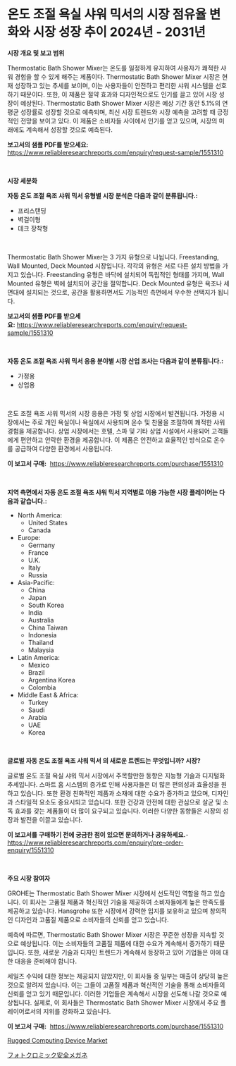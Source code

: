 <p><h1>온도 조절 욕실 샤워 믹서의 시장 점유율 변화와 시장 성장 추이 2024년 - 2031년</h1></p><p><strong>시장 개요 및 보고 범위</strong></p>
<p><p>Thermostatic Bath Shower Mixer는 온도를 일정하게 유지하여 사용자가 쾌적한 샤워 경험을 할 수 있게 해주는 제품이다. Thermostatic Bath Shower Mixer 시장은 현재 성장하고 있는 추세를 보이며, 이는 사용자들이 안전하고 편리한 샤워 시스템을 선호하기 때문이다. 또한, 이 제품은 절약 효과와 디자인적으로도 인기를 끌고 있어 시장 성장이 예상된다. Thermostatic Bath Shower Mixer 시장은 예상 기간 동안 5.1%의 연평균 성장률로 성장할 것으로 예측되며, 최신 시장 트렌드와 시장 예측을 고려할 때 긍정적인 전망을 보이고 있다. 이 제품은 소비자들 사이에서 인기를 얻고 있으며, 시장의 미래에도 계속해서 성장할 것으로 예측된다.</p></p>
<p><strong>보고서의 샘플 PDF를 받으세요:</strong> <a href="https://www.reliableresearchreports.com/enquiry/request-sample/1551310">https://www.reliableresearchreports.com/enquiry/request-sample/1551310</a></p>
<p>&nbsp;</p>
<p><strong>시장 세분화</strong></p>
<p><strong>자동 온도 조절 욕조 샤워 믹서 유형별 시장 분석은 다음과 같이 분류됩니다.:</strong></p>
<p><ul><li>프리스탠딩</li><li>벽걸이형</li><li>데크 장착형</li></ul></p>
<p>&nbsp;</p>
<p><p>Thermostatic Bath Shower Mixer는 3 가지 유형으로 나뉩니다. Freestanding, Wall Mounted, Deck Mounted 시장입니다. 각각의 유형은 서로 다른 설치 방법을 가지고 있습니다. Freestanding 유형은 바닥에 설치되어 독립적인 형태를 가지며, Wall Mounted 유형은 벽에 설치되어 공간을 절약합니다. Deck Mounted 유형은 욕조나 세면대에 설치되는 것으로, 공간을 활용하면서도 기능적인 측면에서 우수한 선택지가 됩니다.</p></p>
<p><strong>보고서의 샘플 PDF를 받으세요:</strong>&nbsp;<a href="https://www.reliableresearchreports.com/enquiry/request-sample/1551310">https://www.reliableresearchreports.com/enquiry/request-sample/1551310</a></p>
<p>&nbsp;</p>
<p><strong> 자동 온도 조절 욕조 샤워 믹서 응용 분야별 시장 산업 조사는 다음과 같이 분류됩니다.:</strong></p>
<p><ul><li>가정용</li><li>상업용</li></ul></p>
<p>&nbsp;</p>
<p><p>온도 조절 욕조 샤워 믹서의 시장 응용은 가정 및 상업 시장에서 발견됩니다. 가정용 시장에서는 주로 개인 욕실이나 욕실에서 사용되며 온수 및 찬물을 조절하여 쾌적한 샤워 경험을 제공합니다. 상업 시장에서는 호텔, 스파 및 기타 상업 시설에서 사용되어 고객들에게 편안하고 안락한 환경을 제공합니다. 이 제품은 안전하고 효율적인 방식으로 온수를 공급하여 다양한 환경에서 사용됩니다.</p></p>
<p><strong>이 보고서 구매:</strong>&nbsp; <a href="https://www.reliableresearchreports.com/purchase/1551310">https://www.reliableresearchreports.com/purchase/1551310</a></p>
<p>&nbsp;</p>
<p><strong>지역 측면에서 자동 온도 조절 욕조 샤워 믹서 지역별로 이용 가능한 시장 플레이어는 다음과 같습니다.:</strong></p>
<p><ul>
    <li>
        North America:
        <ul>
            <li>United States</li>
            <li>Canada</li>
        </ul>
    </li>
    <li>
        Europe:
        <ul>
            <li>Germany</li>
            <li>France</li>
            <li>U.K.</li>
            <li>Italy</li>
            <li>Russia</li>
        </ul>
    </li>
    <li>
        Asia-Pacific:
        <ul>
            <li>China</li>
            <li>Japan</li>
            <li>South Korea</li>
            <li>India</li>
            <li>Australia</li>
            <li>China Taiwan</li>
            <li>Indonesia</li>
            <li>Thailand</li>
            <li>Malaysia</li>
        </ul>
    </li>
    <li>
        Latin America:
        <ul>
            <li>Mexico</li>
            <li>Brazil</li>
            <li>Argentina Korea</li>
            <li>Colombia</li>
        </ul>
    </li>
    <li>
        Middle East & Africa:
        <ul>
            <li>Turkey</li>
            <li>Saudi</li>
            <li>Arabia</li>
            <li>UAE</li>
            <li>Korea</li>
        </ul>
    </li>
    </ul></p>
<p>&nbsp;</p>
<p><strong>글로벌 자동 온도 조절 욕조 샤워 믹서 의 새로운 트렌드는 무엇입니까? 시장?</strong></p>
<p><p>글로벌 온도 조절 욕실 샤워 믹서 시장에서 주목할만한 동향은 지능형 기술과 디지털화 추세입니다. 스마트 홈 시스템의 증가로 인해 사용자들은 더 많은 편의성과 효율성을 원하고 있습니다. 또한 환경 친화적인 제품과 소재에 대한 수요가 증가하고 있으며, 디자인과 스타일적 요소도 중요시되고 있습니다. 또한 건강과 안전에 대한 관심으로 살균 및 소독 효과를 갖는 제품들이 더 많이 요구되고 있습니다. 이러한 다양한 동향들은 시장의 성장과 발전을 이끌고 있습니다.</p></p>
<p><strong>이 보고서를 구매하기 전에 궁금한 점이 있으면 문의하거나 공유하세요.</strong>- <a href="https://www.reliableresearchreports.com/enquiry/pre-order-enquiry/1551310">https://www.reliableresearchreports.com/enquiry/pre-order-enquiry/1551310</a></p>
<p>&nbsp;</p>
<p><strong>주요 시장 참여자</strong></p>
<p><p>GROHE는 Thermostatic Bath Shower Mixer 시장에서 선도적인 역할을 하고 있습니다. 이 회사는 고품질 제품과 혁신적인 기술을 제공하여 소비자들에게 높은 만족도를 제공하고 있습니다. Hansgrohe 또한 시장에서 강력한 입지를 보유하고 있으며 창의적인 디자인과 고품질 제품으로 소비자들의 신뢰를 얻고 있습니다.</p><p>예측에 따르면, Thermostatic Bath Shower Mixer 시장은 꾸준한 성장을 지속할 것으로 예상됩니다. 이는 소비자들의 고품질 제품에 대한 수요가 계속해서 증가하기 때문입니다. 또한, 새로운 기술과 디자인 트렌드가 계속해서 등장하고 있어 기업들은 이에 대한 대응을 준비해야 합니다.</p><p>세일즈 수익에 대한 정보는 제공되지 않았지만, 이 회사들 중 일부는 매출이 상당히 높은 것으로 알려져 있습니다. 이는 그들이 고품질 제품과 혁신적인 기술을 통해 소비자들의 신뢰를 얻고 있기 때문입니다. 이러한 기업들은 계속해서 시장을 선도해 나갈 것으로 예상됩니다. 실제로, 이 회사들은 Thermostatic Bath Shower Mixer 시장에서 주요 플레이어로서의 지위를 강화하고 있습니다.</p></p>
<p><strong>이 보고서 구매:</strong>&nbsp;&nbsp;<a href="https://www.reliableresearchreports.com/purchase/1551310">https://www.reliableresearchreports.com/purchase/1551310</a></p>
<p><p><a href="https://github.com/BryceTownsendr/Market-Research-Report-List-4/blob/main/rugged-computing-device-market.md">Rugged Computing Device Market</a></p><p><a href="https://github.com/ksxzwxabcuynh011/Market-Research-Report-List-1/blob/main/37659217568.md">フォトクロミック安全メガネ</a></p></p>
